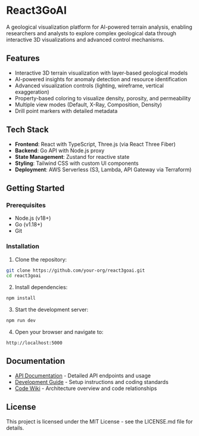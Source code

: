 # React3GoAI

A geological visualization platform for AI-powered terrain analysis, enabling researchers and analysts to explore complex geological data through interactive 3D visualizations and advanced control mechanisms.

## Features

- Interactive 3D terrain visualization with layer-based geological models
- AI-powered insights for anomaly detection and resource identification
- Advanced visualization controls (lighting, wireframe, vertical exaggeration)
- Property-based coloring to visualize density, porosity, and permeability
- Multiple view modes (Default, X-Ray, Composition, Density)
- Drill point markers with detailed metadata

## Tech Stack

- **Frontend**: React with TypeScript, Three.js (via React Three Fiber)
- **Backend**: Go API with Node.js proxy
- **State Management**: Zustand for reactive state
- **Styling**: Tailwind CSS with custom UI components
- **Deployment**: AWS Serverless (S3, Lambda, API Gateway via Terraform)

## Getting Started

### Prerequisites

- Node.js (v18+)
- Go (v1.18+)
- Git

### Installation

1. Clone the repository:
```bash
git clone https://github.com/your-org/react3goai.git
cd react3goai
```

2. Install dependencies:
```bash
npm install
```

3. Start the development server:
```bash
npm run dev
```

4. Open your browser and navigate to:
```
http://localhost:5000
```

## Documentation

- [API Documentation](./API.md) - Detailed API endpoints and usage
- [Development Guide](./DEVELOPMENT.md) - Setup instructions and coding standards
- [Code Wiki](./WIKI.md) - Architecture overview and code relationships

## License

This project is licensed under the MIT License - see the LICENSE.md file for details.